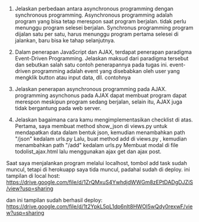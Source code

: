 1. Jelaskan perbedaan antara asynchronous programming dengan synchronous programming.
    Asynchronous programming adalah program yang bisa tetap merespon saat program berjalan. tidak perlu menunggu program selesei berjalan.
    Synchronus programming program dijalan satu per satu, harus menunggu program pertama selesei di jalankan, baru bisa ke tahap selanjutnya.


2. Dalam penerapan JavaScript dan AJAX, terdapat penerapan paradigma Event-Driven Programming. Jelaskan maksud dari paradigma tersebut dan sebutkan salah satu contoh penerapannya pada tugas ini.
    event-driven programming adalah event yang disebabkan oleh user yang mengklik button atau input data, dll.
    contohnya 


3. Jelaskan penerapan asynchronous programming pada AJAX.
    programming asynchonus pada AJAX dapat membuat program dapat merespon meskipun program sedang berjalan, selain itu, AJAX juga tidak bergantung pada web server.


4. Jelaskan bagaimana cara kamu mengimplementasikan checklist di atas.
    Pertama, saya membuat method show_json di views.py untuk mendapatkan data dalam bentuk json, kemudian menambahkan path "/json" kedalam urls.py
    Lalu, buat method add di views.py , kemudian menambahkan path "/add"  kedalam urls.py
    Membuat modal di file  todolist_ajax.html lalu menggunakan ajax get dan ajax post.
    
    
Saat saya menjalankan program melalui localhost, tombol add task sudah muncul, tetapi di herokuapp saya tida muncul,
padahal sudah di deploy. 
ini tampilan di local host:
https://drive.google.com/file/d/1ZrQMxuS4YwhdjdWWGm8zEPtDADgDJZiS/view?usp=sharing

dan ini tampilan sudah berhasil deploy:
https://drive.google.com/file/d/1t2YpkL5pL1dp6nlt8HWOI5wQdy0rexwF/view?usp=sharing

